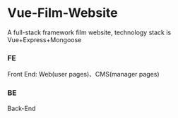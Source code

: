 # Vue-Film-Website 
A full-stack framework film website, technology stack is Vue+Express+Mongoose

### FE
Front End: Web(user pages)、CMS(manager pages)

### BE
Back-End
